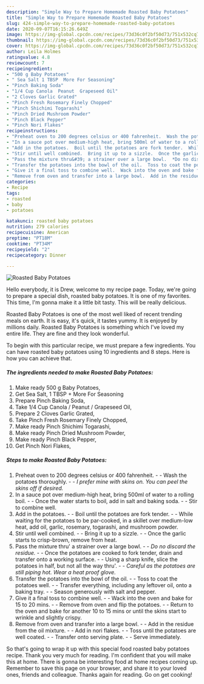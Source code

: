 ```yaml
---
description: "Simple Way to Prepare Homemade Roasted Baby Potatoes"
title: "Simple Way to Prepare Homemade Roasted Baby Potatoes"
slug: 424-simple-way-to-prepare-homemade-roasted-baby-potatoes
date: 2020-09-07T16:15:26.649Z
image: https://img-global.cpcdn.com/recipes/73d36c0f2bf50d73/751x532cq70/roasted-baby-potatoes-recipe-main-photo.jpg
thumbnail: https://img-global.cpcdn.com/recipes/73d36c0f2bf50d73/751x532cq70/roasted-baby-potatoes-recipe-main-photo.jpg
cover: https://img-global.cpcdn.com/recipes/73d36c0f2bf50d73/751x532cq70/roasted-baby-potatoes-recipe-main-photo.jpg
author: Leila Holmes
ratingvalue: 4.8
reviewcount: 7
recipeingredient:
- "500 g Baby Potatoes"
- " Sea Salt 1 TBSP  More For Seasoning"
- "Pinch Baking Soda"
- "1/4 Cup Canola  Peanut  Grapeseed Oil"
- "2 Cloves Garlic Grated"
- "Pinch Fresh Rosemary Finely Chopped"
- "Pinch Shichimi Togarashi"
- "Pinch Dried Mushroom Powder"
- "Pinch Black Pepper"
- "Pinch Nori Flakes"
recipeinstructions:
- "Preheat oven to 200 degrees celsius or 400 fahrenheit.  Wash the potatoes thoroughly.  *I prefer mine with skins on. You can peel the skins off if desired.*"
- "In a sauce pot over medium-high heat, bring 500ml of water to a rolling boil.  Once the water starts to boil, add in salt and baking soda.  Stir to combine well."
- "Add in the potatoes.  Boil until the potatoes are fork tender.  While waiting for the potatoes to be par-cooked, in a skillet over medium-low heat, add oil, garlic, rosemary, togarashi, and mushroom powder."
- "Stir until well combined.  Bring it up to a sizzle.  Once the garlic starts to crisp-brown, remove from heat."
- "Pass the mixture thru&#39; a strainer over a large bowl.  *Do no discard the residue.*  Once the potatoes are cooked to fork tender, drain and transfer onto a working surface.  Using a sharp knife, slice the potatoes in half, but not all the way thru&#39;.  *Careful as the potatoes are still piping hot. Wear a heat proof glove.*"
- "Transfer the potatoes into the bowl of the oil.  Toss to coat the potatoes well.  Transfer everything, including any leftover oil, onto a baking tray.  Season generously with salt and pepper."
- "Give it a final toss to combine well.  Wack into the oven and bake for 15 to 20 mins.  Remove from oven and flip the potatoes.  Return to the oven and bake for another 10 to 15 mins or until the skins start to wrinkle and slightly crispy."
- "Remove from oven and transfer into a large bowl.  Add in the residue from the oil mixture.  Add in nori flakes.  Toss until the potatoes are well coated.  Transfer onto serving plate.  Serve immediately."
categories:
- Recipe
tags:
- roasted
- baby
- potatoes

katakunci: roasted baby potatoes 
nutrition: 279 calories
recipecuisine: American
preptime: "PT18M"
cooktime: "PT34M"
recipeyield: "2"
recipecategory: Dinner

---
```



![Roasted Baby Potatoes](https://img-global.cpcdn.com/recipes/73d36c0f2bf50d73/751x532cq70/roasted-baby-potatoes-recipe-main-photo.jpg)

Hello everybody, it is Drew, welcome to my recipe page. Today, we're going to prepare a special dish, roasted baby potatoes. It is one of my favorites. This time, I'm gonna make it a little bit tasty. This will be really delicious.

Roasted Baby Potatoes is one of the most well liked of recent trending meals on earth. It is easy, it's quick, it tastes yummy. It is enjoyed by millions daily. Roasted Baby Potatoes is something which I've loved my entire life. They are fine and they look wonderful.




To begin with this particular recipe, we must prepare a few ingredients. You can have roasted baby potatoes using 10 ingredients and 8 steps. Here is how you can achieve that.

<!--inarticleads1-->

##### The ingredients needed to make Roasted Baby Potatoes:

1. Make ready 500 g Baby Potatoes,
1. Get  Sea Salt, 1 TBSP + More For Seasoning
1. Prepare Pinch Baking Soda,
1. Take 1/4 Cup Canola / Peanut / Grapeseed Oil,
1. Prepare 2 Cloves Garlic Grated,
1. Take Pinch Fresh Rosemary Finely Chopped,
1. Make ready Pinch Shichimi Togarashi,
1. Make ready Pinch Dried Mushroom Powder,
1. Make ready Pinch Black Pepper,
1. Get Pinch Nori Flakes,




<!--inarticleads2-->

##### Steps to make Roasted Baby Potatoes:

1. Preheat oven to 200 degrees celsius or 400 fahrenheit. -  - Wash the potatoes thoroughly. -  - *I prefer mine with skins on. You can peel the skins off if desired.*
1. In a sauce pot over medium-high heat, bring 500ml of water to a rolling boil. -  - Once the water starts to boil, add in salt and baking soda. -  - Stir to combine well.
1. Add in the potatoes. -  - Boil until the potatoes are fork tender. -  - While waiting for the potatoes to be par-cooked, in a skillet over medium-low heat, add oil, garlic, rosemary, togarashi, and mushroom powder.
1. Stir until well combined. -  - Bring it up to a sizzle. -  - Once the garlic starts to crisp-brown, remove from heat.
1. Pass the mixture thru&#39; a strainer over a large bowl. -  - *Do no discard the residue.* -  - Once the potatoes are cooked to fork tender, drain and transfer onto a working surface. -  - Using a sharp knife, slice the potatoes in half, but not all the way thru&#39;. -  - *Careful as the potatoes are still piping hot. Wear a heat proof glove.*
1. Transfer the potatoes into the bowl of the oil. -  - Toss to coat the potatoes well. -  - Transfer everything, including any leftover oil, onto a baking tray. -  - Season generously with salt and pepper.
1. Give it a final toss to combine well. -  - Wack into the oven and bake for 15 to 20 mins. -  - Remove from oven and flip the potatoes. -  - Return to the oven and bake for another 10 to 15 mins or until the skins start to wrinkle and slightly crispy.
1. Remove from oven and transfer into a large bowl. -  - Add in the residue from the oil mixture. -  - Add in nori flakes. -  - Toss until the potatoes are well coated. -  - Transfer onto serving plate. -  - Serve immediately.




So that's going to wrap it up with this special food roasted baby potatoes recipe. Thank you very much for reading. I'm confident that you will make this at home. There is gonna be interesting food at home recipes coming up. Remember to save this page on your browser, and share it to your loved ones, friends and colleague. Thanks again for reading. Go on get cooking!
